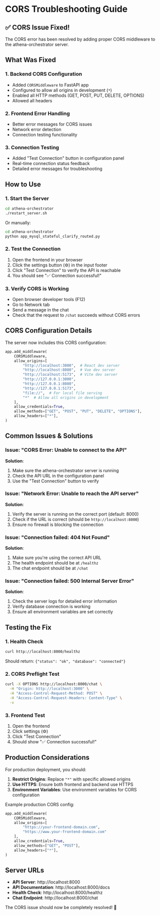 # CORS Troubleshooting Guide

## ✅ CORS Issue Fixed!

The CORS error has been resolved by adding proper CORS middleware to the athena-orchestrator server.

## What Was Fixed

### 1. **Backend CORS Configuration**
- Added `CORSMiddleware` to FastAPI app
- Configured to allow all origins in development (`*`)
- Enabled all HTTP methods (GET, POST, PUT, DELETE, OPTIONS)
- Allowed all headers

### 2. **Frontend Error Handling**
- Better error messages for CORS issues
- Network error detection
- Connection testing functionality

### 3. **Connection Testing**
- Added "Test Connection" button in configuration panel
- Real-time connection status feedback
- Detailed error messages for troubleshooting

## How to Use

### 1. **Start the Server**
```bash
cd athena-orchestrator
./restart_server.sh
```

Or manually:
```bash
cd athena-orchestrator
python app_mysql_stateful_clarify_routed.py
```

### 2. **Test the Connection**
1. Open the frontend in your browser
2. Click the settings button (⚙️) in the input footer
3. Click "Test Connection" to verify the API is reachable
4. You should see "✅ Connection successful!"

### 3. **Verify CORS is Working**
- Open browser developer tools (F12)
- Go to Network tab
- Send a message in the chat
- Check that the request to `/chat` succeeds without CORS errors

## CORS Configuration Details

The server now includes this CORS configuration:

```python
app.add_middleware(
    CORSMiddleware,
    allow_origins=[
        "http://localhost:3000",  # React dev server
        "http://localhost:8080",  # Vue dev server
        "http://localhost:5173",  # Vite dev server
        "http://127.0.0.1:3000",
        "http://127.0.0.1:8080", 
        "http://127.0.0.1:5173",
        "file://",  # For local file serving
        "*"  # Allow all origins in development
    ],
    allow_credentials=True,
    allow_methods=["GET", "POST", "PUT", "DELETE", "OPTIONS"],
    allow_headers=["*"],
)
```

## Common Issues & Solutions

### Issue: "CORS Error: Unable to connect to the API"
**Solution**: 
1. Make sure the athena-orchestrator server is running
2. Check the API URL in the configuration panel
3. Use the "Test Connection" button to verify

### Issue: "Network Error: Unable to reach the API server"
**Solution**:
1. Verify the server is running on the correct port (default: 8000)
2. Check if the URL is correct (should be `http://localhost:8000`)
3. Ensure no firewall is blocking the connection

### Issue: "Connection failed: 404 Not Found"
**Solution**:
1. Make sure you're using the correct API URL
2. The health endpoint should be at `/healthz`
3. The chat endpoint should be at `/chat`

### Issue: "Connection failed: 500 Internal Server Error"
**Solution**:
1. Check the server logs for detailed error information
2. Verify database connection is working
3. Ensure all environment variables are set correctly

## Testing the Fix

### 1. **Health Check**
```bash
curl http://localhost:8000/healthz
```
Should return: `{"status": "ok", "database": "connected"}`

### 2. **CORS Preflight Test**
```bash
curl -X OPTIONS http://localhost:8000/chat \
  -H "Origin: http://localhost:3000" \
  -H "Access-Control-Request-Method: POST" \
  -H "Access-Control-Request-Headers: Content-Type" \
  -v
```

### 3. **Frontend Test**
1. Open the frontend
2. Click settings (⚙️)
3. Click "Test Connection"
4. Should show "✅ Connection successful!"

## Production Considerations

For production deployment, you should:

1. **Restrict Origins**: Replace `"*"` with specific allowed origins
2. **Use HTTPS**: Ensure both frontend and backend use HTTPS
3. **Environment Variables**: Use environment variables for CORS configuration

Example production CORS config:
```python
app.add_middleware(
    CORSMiddleware,
    allow_origins=[
        "https://your-frontend-domain.com",
        "https://www.your-frontend-domain.com"
    ],
    allow_credentials=True,
    allow_methods=["GET", "POST"],
    allow_headers=["*"],
)
```

## Server URLs

- **API Server**: http://localhost:8000
- **API Documentation**: http://localhost:8000/docs
- **Health Check**: http://localhost:8000/healthz
- **Chat Endpoint**: http://localhost:8000/chat

The CORS issue should now be completely resolved! 🎉
